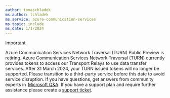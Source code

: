 ```yaml
---
author: tomaschladek
ms.author: tchladek
ms.service: azure-communication-services
ms.topic: include
ms.date: 1/1/2024
---
```

> [!IMPORTANT]
> Azure Communication Services Network Traversal (TURN) Public Preview is retiring. Azure Communication Services Network Traversal (TURN) currently provides tokens to access our Transport Relays to use data transfer services. After 31 March 2024, your TURN issued tokens will no longer be supported. Please transition to a third-party service before this date to avoid service disruption. If you have questions, get answers from community experts in  [Microsoft Q&A](https://aka.ms/AAjoeog). If you have a support plan and require further assistance please create a [support ticket](https://portal.azure.com/#view/Microsoft_Azure_Support/HelpAndSupportBlade/~/overview).
